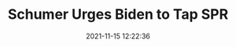 ---
"title": "Schumer Urges Biden to Tap SPR"
"date": "2021-11-15 12:22:36"
"feed_name": "RIGZONE"
"feed_website": "http://www.rigzone.com/"
"feed_rss": "http://www.rigzone.com/news/rss/rigzone_latest.aspx"
"link": "https://www.rigzone.com/news/wire/schumer_urges_biden_to_tap_spr-15-nov-2021-167013-article/?rss=true"
"source": "None"
"file": "_posts/2021-1-1-4c5cc22327a43c543ec62390dad0d9f0b246e7db.md"
"accident": "0"
"drilling": "0"
"dead": "0"
"injured": "0"
"arrested": "0"
"place": "unknown place"
"where": "unknown site"
"causes": "unknown"
"place_uri": "unknown place"
---